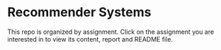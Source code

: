 # Recommender Systems

This repo is organized by assignment. Click on the assignment you are interested in to view its content, report and README file.